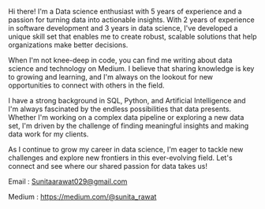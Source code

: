 Hi there! I'm a Data science enthusiast with 5 years of experience and a passion for turning data into actionable insights. With 2 years of experience in software development and 3 years in data science, I've developed a unique skill set that enables me to create robust, scalable solutions that help organizations make better decisions.

When I'm not knee-deep in code, you can find me writing about data science and technology on Medium. I believe that sharing knowledge is key to growing and learning, and I'm always on the lookout for new opportunities to connect with others in the field.

I have a strong background in SQL, Python, and Artificial Intelligence and I'm always fascinated by the endless possibilities that data presents. Whether I'm working on a complex data pipeline or exploring a new data set, I'm driven by the challenge of finding meaningful insights and making data work for my clients.

As I continue to grow my career in data science, I'm eager to tackle new challenges and explore new frontiers in this ever-evolving field. Let's connect and see where our shared passion for data takes us!

Email : Sunitaarawat029@gmail.com

Medium : https://medium.com/@sunita_rawat


